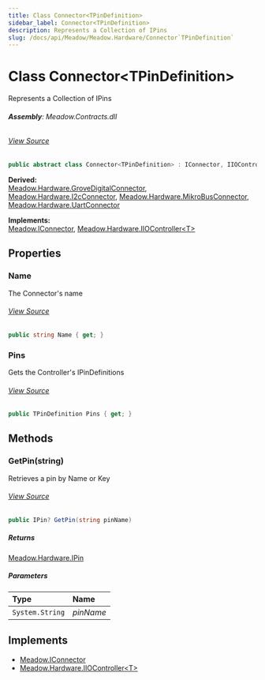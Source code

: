 ```yaml
---
title: Class Connector<TPinDefinition>
sidebar_label: Connector<TPinDefinition>
description: Represents a Collection of IPins
slug: /docs/api/Meadow/Meadow.Hardware/Connector`TPinDefinition`
---
```

# Class Connector&lt;TPinDefinition&gt;
Represents a Collection of IPins

###### **Assembly**: Meadow.Contracts.dll
###### [View Source](https://github.com/WildernessLabs/Meadow.Contracts.git/blob/develop/Source/Meadow.Contracts/Hardware/Contracts/Connectors/Connector.cs#L9)
```csharp title="Declaration"
public abstract class Connector<TPinDefinition> : IConnector, IIOController<TPinDefinition> where TPinDefinition : IPinDefinitions
```
**Derived:**  
[Meadow.Hardware.GroveDigitalConnector](../Meadow.Hardware/GroveDigitalConnector), [Meadow.Hardware.I2cConnector](../Meadow.Hardware/I2cConnector), [Meadow.Hardware.MikroBusConnector](../Meadow.Hardware/MikroBusConnector), [Meadow.Hardware.UartConnector](../Meadow.Hardware/UartConnector)

**Implements:**  
[Meadow.IConnector](../Meadow/IConnector), [Meadow.Hardware.IIOController&lt;T&gt;](../Meadow.Hardware/IIOController`T`)

## Properties
### Name
The Connector's name
###### [View Source](https://github.com/WildernessLabs/Meadow.Contracts.git/blob/develop/Source/Meadow.Contracts/Hardware/Contracts/Connectors/Connector.cs#L13)
```csharp title="Declaration"
public string Name { get; }
```
### Pins
Gets the Controller's IPinDefinitions
###### [View Source](https://github.com/WildernessLabs/Meadow.Contracts.git/blob/develop/Source/Meadow.Contracts/Hardware/Contracts/Connectors/Connector.cs#L15)
```csharp title="Declaration"
public TPinDefinition Pins { get; }
```
## Methods
### GetPin(string)
Retrieves a pin by Name or Key
###### [View Source](https://github.com/WildernessLabs/Meadow.Contracts.git/blob/develop/Source/Meadow.Contracts/Hardware/Contracts/Connectors/Connector.cs#L34)
```csharp title="Declaration"
public IPin? GetPin(string pinName)
```

##### Returns

[Meadow.Hardware.IPin](../Meadow.Hardware/IPin)

##### Parameters

| Type | Name |
|:--- |:--- |
| `System.String` | *pinName* |


## Implements

* [Meadow.IConnector](../Meadow/IConnector)
* [Meadow.Hardware.IIOController&lt;T&gt;](../Meadow.Hardware/IIOController`T`)
